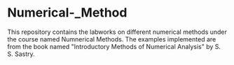 # Numerical-_Method
This repository contains the labworks on different numerical methods under the course named Numnerical Methods. The examples implemented are from the book named "Introductory Methods of Numerical Analysis" by S. S. Sastry.
